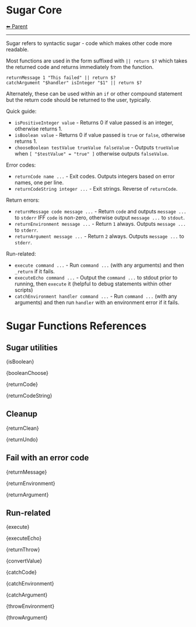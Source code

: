 # Sugar Core

<!-- TEMPLATE header 2 -->
[⬅ Parent ](../index.md)
<hr />

Sugar refers to syntactic sugar - code which makes other code more readable.

Most functions are used in the form suffixed with `|| return $?` which takes the returned code and returns immediately
from the function.

    returnMessage 1 "This failed" || return $?
    catchArgument "$handler" isInteger "$1" || return $?

Alternately, these can be used within an `if` or other compound statement but the return code should be returned to the
user, typically.

Quick guide:

- `isPositiveInteger value` - Returns 0 if value passed is an integer, otherwise returns 1.
- `isBoolean value` - Returns 0 if value passed is `true` or `false`, otherwise returns 1.
- `chooseBoolean testValue trueValue falseValue` - Outputs `trueValue` when `[ "$testValue" = "true" ]` otherwise
  outputs
  `falseValue`.

Error codes:

- `returnCode name ...` - Exit codes. Outputs integers based on error names, one per line.
- `returnCodeString integer ...` - Exit strings. Reverse of `returnCode`.

Return errors:

- `returnMessage code message ...` - Return `code` and outputs `message ...` to `stderr` IFF `code` is non-zero,
  otherwise output `message ...` to `stdout`.
- `returnEnvironment message ...` - Return `1` always. Outputs `message ...` to `stderr`.
- `returnArgument message ...` - Return `2` always. Outputs `message ...` to `stderr`.

Run-related:

- `execute command ...` - Run `command ...` (with any arguments) and then `_return` if it fails.
- `executeEcho command ...` - Output the `command ...` to stdout prior to running, then `execute` it (helpful to debug
  statements within other scripts)
- `catchEnvironment handler command ...` - Run `command ...` (with any arguments) and then run `handler` with an
  environment error if it fails.

# Sugar Functions References

## Sugar utilities

{isBoolean}

{booleanChoose}

{returnCode}

{returnCodeString}

## Cleanup

{returnClean}

{returnUndo}

## Fail with an error code

{returnMessage}

{returnEnvironment}

{returnArgument}

## Run-related

{execute}

{executeEcho}

{returnThrow}

{convertValue}

{catchCode}

{catchEnvironment}

{catchArgument}

{throwEnvironment}

{throwArgument}
